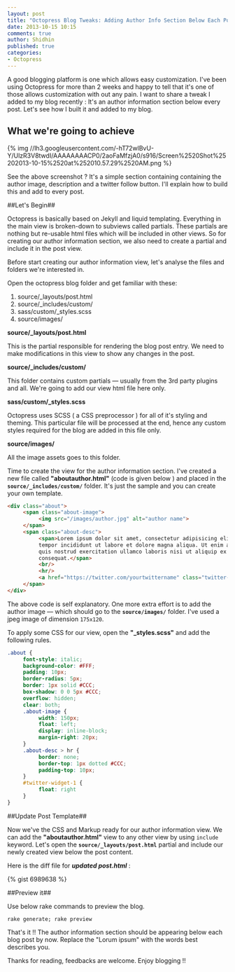 ```yaml
---
layout: post
title: "Octopress Blog Tweaks: Adding Author Info Section Below Each Posts"
date: 2013-10-15 10:15
comments: true
author: Shidhin
published: true
categories: 
- Octopress
---
```


A good blogging platform is one which allows easy customization. I've been using Octopress for more than 2 weeks and happy to tell that it's one of those allows customization with out any pain. I want to share a tweak I added to my blog recently : It's an author information section below every post. Let's see how I built it and added to my blog.
<!--more-->

## What we're going to achieve ##

{% img //lh3.googleusercontent.com/-hT72wlBvU-Y/UlzR3V8twdI/AAAAAAAACP0/2aoFaMfzjA0/s916/Screen%2520Shot%25202013-10-15%2520at%252010.57.29%2520AM.png %}

See the above screenshot ? It's a simple section containing containing the author image, description and a twitter follow button. I'll explain how to build this and add to every post.

##Let's Begin##

Octopress is basically based on Jekyll and liquid templating. Everything in the main view is broken-down to subviews called partials. These partials are nothing but re-usable html files which will be included in other views. So for creating our author information section, we also need to create a partial and include it in the post view.

Before start creating our author information view, let's analyse the files and folders we're interested in.

Open the octopress blog folder and get familiar with these:


  1. source/_layouts/post.html
  2. source/_includes/custom/
  3. sass/custom/_styles.scss
  4. source/images/


**source/_layouts/post.html**

This is the partial responsible for rendering the blog post entry. We need to make modifications in this view to show any changes in the post.

**source/_includes/custom/**

This folder contains custom partials –– usually from the 3rd party plugins and all. We're going to add our view html file here only.

**sass/custom/_styles.scss**

Octopress uses SCSS ( a CSS preprocessor ) for all of it's styling and theming. This particular file will be processed at the end, hence any custom styles required for the blog are added in this file only.

**source/images/**

All the image assets goes to this folder.

Time to create the view for the author information section. I've created a new file called **"aboutauthor.html"** (code is given below ) and placed in the **`source/_includes/custom/`** folder. It's just the sample and you can create your own template.

```html aboutauthor.html
<div class="about">
     <span class="about-image">
          <img src="/images/author.jpg" alt="author name">
     </span>
     <span class="about-desc">
          <span>Lorem ipsum dolor sit amet, consectetur adipisicing elit, sed do eiusmod
          tempor incididunt ut labore et dolore magna aliqua. Ut enim ad minim veniam,
          quis nostrud exercitation ullamco laboris nisi ut aliquip ex ea commodo
          consequat.</span>
          <br/>
          <hr/>
          <a href="https://twitter.com/yourtwittername" class="twitter-follow-button" data-show-count="false" data-size="large">Follow @yourtwittername</a>
     </span>
</div>
```

The above code is self explanatory. One more extra effort is to add the author image –– which should go to the **`source/images/`** folder. I've used a jpeg image of dimension `175x120`.

To apply some CSS for our view, open the **"_styles.scss"** and add the following rules.

```scss _styles.scss
.about {
     font-style: italic;
     background-color: #FFF;
     padding: 10px;
     border-radius: 5px;
     border: 1px solid #CCC;
     box-shadow: 0 0 5px #CCC;
     overflow: hidden;
     clear: both;
     .about-image {
          width: 150px;
          float: left;
          display: inline-block;
          margin-right: 20px;
     }
     .about-desc > hr {
          border: none;
          border-top: 1px dotted #CCC;
          padding-top: 10px;
     }
     #twitter-widget-1 {
          float: right
     }
}
```

##Update Post Template##

Now we've the CSS and Markup ready for our author information view. We can add the **"aboutauthor.html"** view to any other view by using `include` keyword. Let's open the **`source/_layouts/post.html`** partial and include our newly created view below the post content.

Here is the diff file for ***updated post.html*** : 

{% gist 6989638 %}

##Preview it##

Use below rake commands to preview the blog.

	rake generate; rake preview

That's it !! The author information section should be appearing below each blog post by now. Replace the "Lorum ipsum" with the words best describes you.

Thanks for reading, feedbacks are welcome. Enjoy blogging !!

